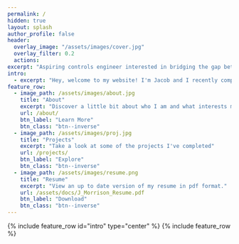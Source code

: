 ```yaml
---
permalink: /
hidden: true
layout: splash
author_profile: false
header:
  overlay_image: "/assets/images/cover.jpg"
  overlay_filter: 0.2
  actions:
excerpt: "Aspiring controls engineer interested in bridging the gap between control theory and machine learning"
intro: 
  - excerpt: "Hey, welcome to my website! I'm Jacob and I recently completed a master's degree in Mechanical Engineering at the University of British Columbia with the Control Engineering Laboratory. Feel free to poke aroud to learn a little more about me."
feature_row:
  - image_path: /assets/images/about.jpg
    title: "About"
    excerpt: "Discover a little bit about who I am and what interests me."
    url: /about/
    btn_label: "Learn More"
    btn_class: "btn--inverse"
  - image_path: /assets/images/proj.jpg
    title: "Projects"
    excerpt: "Take a look at some of the projects I've completed"
    url: /projects/
    btn_label: "Explore"
    btn_class: "btn--inverse"
  - image_path: /assets/images/resume.png
    title: "Resume"
    excerpt: "View an up to date version of my resume in pdf format."
    url: /assets/docs/J_Morrison_Resume.pdf
    btn_label: "Download"
    btn_class: "btn--inverse"
---
```

{% include feature_row id="intro" type="center" %}
{% include feature_row %}
